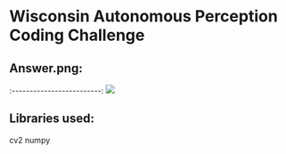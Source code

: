 # Wisconsin Autonomous Perception Coding Challenge


## Answer.png:
:-------------------------:
![](https://github.com/AdiistheGoat/wisconusautonomous/blob/main/challengeActivity/answer.png)


## Libraries used:
cv2
numpy




